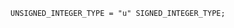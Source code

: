 <!-- This file is generated automatically by infrastructure scripts. Please don't edit by hand. -->

```{ .ebnf .slang-ebnf #UNSIGNED_INTEGER_TYPE }
UNSIGNED_INTEGER_TYPE = "u" SIGNED_INTEGER_TYPE;
```
